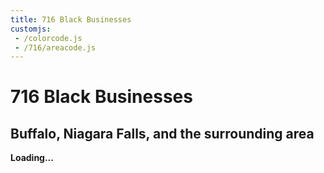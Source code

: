 ```yaml
---
title: 716 Black Businesses
customjs:
 - /colorcode.js
 - /716/areacode.js
---
```


<h1>716 Black Businesses</h1>

<h2>Buffalo, Niagara Falls, and the surrounding area</h2> 

<div id="ColorCode">
  <b>Loading...</b>
</div>

<script>
  colorCode.render();
</script>
